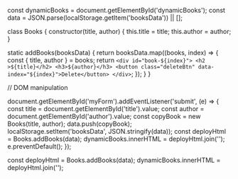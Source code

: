 const dynamicBooks = document.getElementById('dynamicBooks');
const data = JSON.parse(localStorage.getItem('booksData')) || [];

class Books {
  constructor(title, author) {
    this.title = title;
    this.author = author;
  }

  static addBooks(booksData) {
    return booksData.map((books, index) => {
      const { title, author } = books;
      return `
      <div id="book-${index}">
        <h2 >${title}</h2>
        <h3>${author}</h3>
        <button class="deleteBtn" data-index="${index}">Delete</button>
      </div>
      `;
    });
  }
}

// DOM manipulation

document.getElementById('myForm').addEventListener('submit', (e) => {
  const title = document.getElementById('title').value;
  const author = document.getElementById('author').value;
  const copyBook = new Books(title, author);
  data.push(copyBook);
  localStorage.setItem('booksData', JSON.stringify(data));
  const deployHtml = Books.addBooks(data);
  dynamicBooks.innerHTML = deployHtml.join('');
  e.preventDefault();
});

const deployHtml = Books.addBooks(data);
dynamicBooks.innerHTML = deployHtml.join('');

